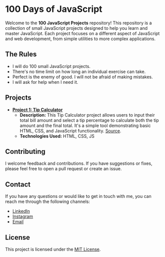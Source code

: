 # 100 Days of JavaScript

Welcome to the **100 JavaScript Projects** repository! This repository is a collection of small JavaScript projects designed to help you learn and master JavaScript. Each project focuses on a different aspect of JavaScript and web development, from simple utilities to more complex applications.


## The Rules

- I will do 100 small JavaScript projects.
- There's no time limit on how long an individual exercise can take.
- Perfect is the enemy of good. I will not be afraid of making mistakes.
- I will ask for help when I need it.


## Projects

- **[Project 1: Tip Calculator](https://github.com/OneSideMoon/100-js-projects/tree/main/tip-calculator)**
    - **Description:** This Tip Calculator project allows users to input their total bill amount and select a tip percentage to calculate both the tip amount and the final total. It's a simple tool demonstrating basic HTML, CSS, and JavaScript functionality. [Source](https://www.youtube.com/watch?v=AOCGM82uVFk&list=PLs7ELP0wqJomtWYbW0N7NYC2VIMg_fAi_&index=1).
    - **Technologies Used:** HTML, CSS, JS


## Contributing

I welcome feedback and contributions. If you have suggestions or fixes, please feel free to open a pull request or create an issue.


## Contact

If you have any questions or would like to get in touch with me, you can reach me through the following channels:
- [LinkedIn](https://www.linkedin.com/in/muhammet-batuhan-sahin-965b81216/)
- [Instagram](https://www.instagram.com/one.side.moon/)
- [Email](mailto:batuhansahin9040@gmail.com)


## License

This project is licensed under the [MIT License](https://github.com/OneSideMoon/frontend-mentor-challenge/blob/main/LICENSE).
